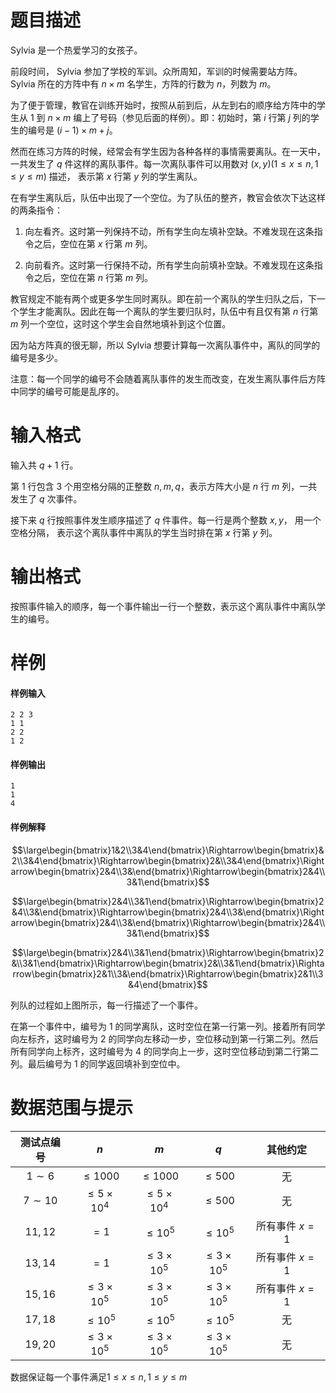 
# 题目描述

Sylvia 是一个热爱学习的女孩子。

前段时间， Sylvia 参加了学校的军训。众所周知，军训的时候需要站方阵。 Sylvia 所在的方阵中有 $n \times m$ 名学生，方阵的行数为 $n$，列数为 $m$。

为了便于管理，教官在训练开始时，按照从前到后，从左到右的顺序给方阵中的学生从 $1$ 到 $n \times m$ 编上了号码（参见后面的样例）。即：初始时，第 $i$ 行第 $j$ 列的学生的编号是 $(i − 1) \times m + j$。

然而在练习方阵的时候，经常会有学生因为各种各样的事情需要离队。在一天中，一共发生了 $q$ 件这样的离队事件。每一次离队事件可以用数对 $(x, y) (1\le x\le n,
1\le y\le m)$ 描述， 表示第 $x$ 行第 $y$ 列的学生离队。

在有学生离队后，队伍中出现了一个空位。为了队伍的整齐，教官会依次下达这样的两条指令：

1. 向左看齐。这时第一列保持不动，所有学生向左填补空缺。不难发现在这条指令之后，空位在第 $x$ 行第 $m$ 列。

2. 向前看齐。这时第一行保持不动，所有学生向前填补空缺。不难发现在这条指令之后，空位在第 $n$ 行第 $m$ 列。

教官规定不能有两个或更多学生同时离队。即在前一个离队的学生归队之后，下一个学生才能离队。因此在每一个离队的学生要归队时，队伍中有且仅有第 $n$ 行第 $m$ 列一个空位，这时这个学生会自然地填补到这个位置。

因为站方阵真的很无聊，所以 Sylvia 想要计算每一次离队事件中，离队的同学的编号是多少。

注意：每一个同学的编号不会随着离队事件的发生而改变，在发生离队事件后方阵中同学的编号可能是乱序的。

# 输入格式

输入共 $q+1$ 行。

第 $1$ 行包含 $3$ 个用空格分隔的正整数 $n, m, q$，表示方阵大小是 $n$ 行 $m$ 列，一共发生了 $q$ 次事件。

接下来 $q$ 行按照事件发生顺序描述了 $q$ 件事件。每一行是两个整数 $x, y$， 用一个空格分隔， 表示这个离队事件中离队的学生当时排在第 $x$ 行第 $y$ 列。

# 输出格式

按照事件输入的顺序，每一个事件输出一行一个整数，表示这个离队事件中离队学生的编号。

# 样例

#### 样例输入
```plain
2 2 3
1 1
2 2
1 2
```

#### 样例输出
```plain
1
1
4
```

#### 样例解释
$$\large\begin{bmatrix}1&2\\3&4\end{bmatrix}\Rightarrow\begin{bmatrix}&2\\3&4\end{bmatrix}\Rightarrow\begin{bmatrix}2&\\3&4\end{bmatrix}\Rightarrow\begin{bmatrix}2&4\\3&\end{bmatrix}\Rightarrow\begin{bmatrix}2&4\\3&1\end{bmatrix}$$

$$\large\begin{bmatrix}2&4\\3&1\end{bmatrix}\Rightarrow\begin{bmatrix}2&4\\3&\end{bmatrix}\Rightarrow\begin{bmatrix}2&4\\3&\end{bmatrix}\Rightarrow\begin{bmatrix}2&4\\3&\end{bmatrix}\Rightarrow\begin{bmatrix}2&4\\3&1\end{bmatrix}$$

$$\large\begin{bmatrix}2&4\\3&1\end{bmatrix}\Rightarrow\begin{bmatrix}2&\\3&1\end{bmatrix}\Rightarrow\begin{bmatrix}2&\\3&1\end{bmatrix}\Rightarrow\begin{bmatrix}2&1\\3&\end{bmatrix}\Rightarrow\begin{bmatrix}2&1\\3&4\end{bmatrix}$$

列队的过程如上图所示，每一行描述了一个事件。

在第一个事件中，编号为 $1$ 的同学离队，这时空位在第一行第一列。接着所有同学向左标齐，这时编号为 $2$ 的同学向左移动一步，空位移动到第一行第二列。然后所有同学向上标齐，这时编号为 $4$ 的同学向上一步，这时空位移动到第二行第二列。最后编号为 $1$ 的同学返回填补到空位中。

# 数据范围与提示

<!-- BEGIN: Migrated markdown table -->

| 测试点编号 | $n$ | $m$ | $q$ | 其他约定 |
|:-:|:-:|:-:|:-:|:-:|
| $1\sim 6$ | $\le 1000$ | $\le 1000$ | $\le 500$ | 无 |
| $7\sim 10$ | $\le 5 \times 10^{4}$ | $\le 5 \times 10^{4}$ | $\le 500$ | 无 |
| $11,12$ | $=1$ | $\le 10^{5}$ | $\le 10^{5}$ | 所有事件 $x=1$ |
| $13,14$ | $=1$ | $\le 3\times 10^{5}$ | $\le 3\times 10^{5}$ | 所有事件 $x=1$ |
| $15,16$ | $\le 3 \times 10^{5}$ | $\le 3\times 10^{5}$ | $\le 3\times 10^{5}$ | 所有事件 $x=1$ |
| $17,18$ | $\le 10^{5}$ | $\le 10^{5}$ | $\le 10^{5}$ | 无 |
| $19,20$ | $\le 3 \times 10^{5}$ | $\le 3 \times 10^{5}$ | $\le 3 \times 10^{5}$ | 无 |

<!-- Migrated from original HTML table:
<table class='ui table'>
	<thead>
		<tr>
			<th style='text-align: center; border-right: rgba(34, 36, 38, 0.1) 1px solid;'>测试点编号</td>
			<th style='text-align: center; border-right: rgba(34, 36, 38, 0.1) 1px solid;'> $n$ </td>
			<th style='text-align: center; border-right: rgba(34, 36, 38, 0.1) 1px solid;'> $m$ </td>
			<th style='text-align: center; border-right: rgba(34, 36, 38, 0.1) 1px solid;'> $q$ </td>
			<th style='text-align: center'>其他约定</td>
		</tr>
	</thead>
	<tbody>
		<tr>
			<td style='text-align: center; border-right: rgba(34, 36, 38, 0.1) 1px solid;'> $1\sim 6$ </td>
			<td style='text-align: center; border-right: rgba(34, 36, 38, 0.1) 1px solid;'> $\le 1000$ </td>
			<td style='text-align: center; border-right: rgba(34, 36, 38, 0.1) 1px solid;'> $\le 1000$ </td>
			<td rowspan='2' style='text-align: center; border-right: rgba(34, 36, 38, 0.1) 1px solid;'> $\le 500$ </td>
			<td rowspan='2' style='text-align: center'>无</td>
		</tr>
		<tr>
			<td style='text-align: center; border-right: rgba(34, 36, 38, 0.1) 1px solid;'> $7\sim 10$ </td>
			<td style='text-align: center; border-right: rgba(34, 36, 38, 0.1) 1px solid;'> $\le 5 \times 10^{4}$ </td>
			<td style='text-align: center; border-right: rgba(34, 36, 38, 0.1) 1px solid;'> $\le 5 \times 10^{4}$ </td>
		</tr>
		<tr>
			<td style='text-align: center; border-right: rgba(34, 36, 38, 0.1) 1px solid;'> $11,12$ </td>
			<td rowspan='2' style='text-align: center; border-right: rgba(34, 36, 38, 0.1) 1px solid;'> $=1$ </td>
			<td style='text-align: center; border-right: rgba(34, 36, 38, 0.1) 1px solid;'> $\le 10^{5}$ </td>
			<td style='text-align: center; border-right: rgba(34, 36, 38, 0.1) 1px solid;'> $\le 10^{5}$ </td>
			<td rowspan='3' style='text-align: center'>所有事件 $x=1$ </td>
		</tr>
		<tr>
			<td style='text-align: center; border-right: rgba(34, 36, 38, 0.1) 1px solid;'> $13,14$ </td>
			<td rowspan='2' style='text-align: center; border-right: rgba(34, 36, 38, 0.1) 1px solid;'> $\le 3\times 10^{5}$ </td>
			<td rowspan='2' style='text-align: center; border-right: rgba(34, 36, 38, 0.1) 1px solid;'> $\le 3\times 10^{5}$ </td>
		</tr>
		<tr>
			<td style='text-align: center; border-right: rgba(34, 36, 38, 0.1) 1px solid;'> $15,16$ </td>
			<td style='text-align: center; border-right: rgba(34, 36, 38, 0.1) 1px solid;'> $\le 3 \times 10^{5}$ </td>
		</tr>
		<tr>
			<td style='text-align: center; border-right: rgba(34, 36, 38, 0.1) 1px solid;'> $17,18$ </td>
			<td style='text-align: center; border-right: rgba(34, 36, 38, 0.1) 1px solid;'> $\le 10^{5}$ </td>
			<td style='text-align: center; border-right: rgba(34, 36, 38, 0.1) 1px solid;'> $\le 10^{5}$ </td>
			<td style='text-align: center; border-right: rgba(34, 36, 38, 0.1) 1px solid;'> $\le 10^{5}$ </td>
			<td rowspan='2' style='text-align: center'>无</td>
		</tr>
		<tr>
			<td style='text-align: center; border-right: rgba(34, 36, 38, 0.1) 1px solid;'> $19,20$ </td>
			<td style='text-align: center; border-right: rgba(34, 36, 38, 0.1) 1px solid;'> $\le 3 \times 10^{5}$ </td>
			<td style='text-align: center; border-right: rgba(34, 36, 38, 0.1) 1px solid;'> $\le 3 \times 10^{5}$ </td>
			<td style='text-align: center; border-right: rgba(34, 36, 38, 0.1) 1px solid;'> $\le 3 \times 10^{5}$ </td>
		</tr>
	</tbody>
</table>
-->

<!-- END: Migrated markdown table -->

数据保证每一个事件满足$1\leq x \leq n,1\leq y \leq m$

